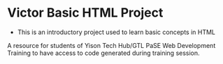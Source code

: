 # Victor Basic HTML Project

- This is an introductory project used to learn basic concepts in HTML

A resource for students of Yison Tech Hub/GTL PaSE Web Development Training to have access to code generated during training session.
